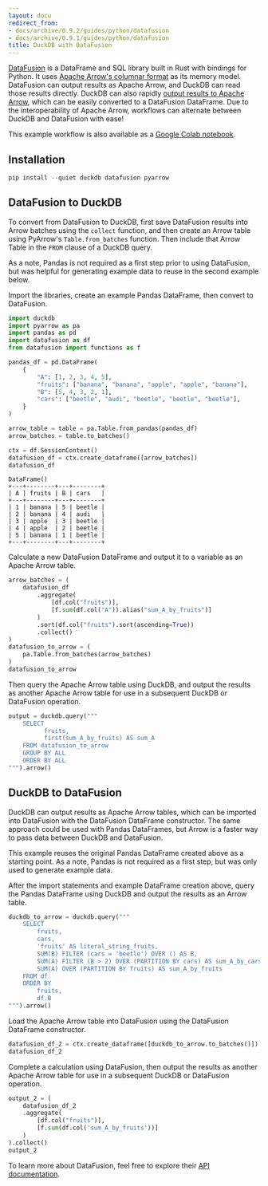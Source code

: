 ```yaml
---
layout: docu
redirect_from:
- docs/archive/0.9.2/guides/python/datafusion
- docs/archive/0.9.1/guides/python/datafusion
title: DuckDB with DataFusion
---
```


[DataFusion](https://github.com/apache/arrow-datafusion-python/) is a DataFrame and SQL library built in Rust with bindings for Python. It uses [Apache Arrow's columnar format](https://arrow.apache.org/docs/format/Columnar.html) as its memory model.
DataFusion can output results as Apache Arrow, and DuckDB can read those results directly.
DuckDB can also rapidly [output results to Apache Arrow](export_arrow), which can be easily converted to a DataFusion DataFrame.
Due to the interoperability of Apache Arrow, workflows can alternate between DuckDB and DataFusion with ease!

This example workflow is also available as a [Google Colab notebook](https://colab.research.google.com/drive/1CHe6suiu7ZdDXejqJF6OacdXbJYpJoKr?usp=sharing).

## Installation

```python
pip install --quiet duckdb datafusion pyarrow
```

## DataFusion to DuckDB

To convert from DataFusion to DuckDB, first save DataFusion results into Arrow batches using the `collect` function, and then create an Arrow table using PyArrow's `Table.from_batches` function. Then include that Arrow Table in the `FROM` clause of a DuckDB query.

As a note, Pandas is not required as a first step prior to using DataFusion, but was helpful for generating example data to reuse in the second example below.

Import the libraries, create an example Pandas DataFrame, then convert to DataFusion.
```python
import duckdb
import pyarrow as pa
import pandas as pd
import datafusion as df
from datafusion import functions as f

pandas_df = pd.DataFrame(
    {
        "A": [1, 2, 3, 4, 5],
        "fruits": ["banana", "banana", "apple", "apple", "banana"],
        "B": [5, 4, 3, 2, 1],
        "cars": ["beetle", "audi", "beetle", "beetle", "beetle"],
    }
)

arrow_table = table = pa.Table.from_pandas(pandas_df)
arrow_batches = table.to_batches()

ctx = df.SessionContext()
datafusion_df = ctx.create_dataframe([arrow_batches])
datafusion_df
```
```text
DataFrame()
+---+--------+---+--------+
| A | fruits | B | cars   |
+---+--------+---+--------+
| 1 | banana | 5 | beetle |
| 2 | banana | 4 | audi   |
| 3 | apple  | 3 | beetle |
| 4 | apple  | 2 | beetle |
| 5 | banana | 1 | beetle |
+---+--------+---+--------+
```

Calculate a new DataFusion DataFrame and output it to a variable as an Apache Arrow table.

```python
arrow_batches = (
    datafusion_df
        .aggregate(
            [df.col("fruits")],
            [f.sum(df.col("A")).alias("sum_A_by_fruits")]
        )
        .sort(df.col("fruits").sort(ascending=True))
        .collect()
)
datafusion_to_arrow = (
    pa.Table.from_batches(arrow_batches)
)
datafusion_to_arrow
```

Then query the Apache Arrow table using DuckDB, and output the results as another Apache Arrow table for use in a subsequent DuckDB or DataFusion operation.

```python
output = duckdb.query("""
    SELECT
          fruits,
          first(sum_A_by_fruits) AS sum_A
    FROM datafusion_to_arrow
    GROUP BY ALL
    ORDER BY ALL
""").arrow()
```

## DuckDB to DataFusion

DuckDB can output results as Apache Arrow tables, which can be imported into DataFusion with the DataFusion DataFrame constructor.  The same approach could be used with Pandas DataFrames, but Arrow is a faster way to pass data between DuckDB and DataFusion.

This example reuses the original Pandas DataFrame created above as a starting point. As a note, Pandas is not required as a first step, but was only used to generate example data.

After the import statements and example DataFrame creation above, query the Pandas DataFrame using DuckDB and output the results as an Arrow table.

```python
duckdb_to_arrow = duckdb.query("""
    SELECT
        fruits,
        cars,
        'fruits' AS literal_string_fruits,
        SUM(B) FILTER (cars = 'beetle') OVER () AS B,
        SUM(A) FILTER (B > 2) OVER (PARTITION BY cars) AS sum_A_by_cars,
        SUM(A) OVER (PARTITION BY fruits) AS sum_A_by_fruits
    FROM df
    ORDER BY
        fruits,
        df.B
""").arrow()
```

Load the Apache Arrow table into DataFusion using the DataFusion DataFrame constructor.

```python
datafusion_df_2 = ctx.create_dataframe([duckdb_to_arrow.to_batches()])
datafusion_df_2
```

Complete a calculation using DataFusion, then output the results as another Apache Arrow table for use in a subsequent DuckDB or DataFusion operation.


```python
output_2 = (
    datafusion_df_2
    .aggregate(
        [df.col("fruits")],
        [f.sum(df.col('sum_A_by_fruits'))]
    )
).collect()
output_2
```

To learn more about DataFusion, feel free to explore their [API documentation](https://arrow.apache.org/datafusion-python/).